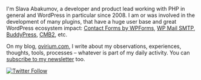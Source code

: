 I'm Slava Abakumov, a developer and product lead working with PHP in general and WordPress in particular since 2008. I am or was involved in the development of many plugins, that have a huge user base and great WordPress ecosystem impact: [Contact Forms by WPForms](https://wpforms.com), [WP Mail SMTP](https://wpmailsmtp.com), [BuddyPress](https://buddypress.org), [CMB2](https://github.com/cmb2/cmb2), etc.

On my blog, [ovirium.com](https://ovirium.com?ref=github), I write about my observations, experiences, thoughts, tools, processes – whatever is part of my daily activity. You can [subscribe to my newsletter](https://ovirium.com/#newsletter) too.

<p>
  <a href="https://twitter.com/slaFFik">
    <img alt="Twitter Follow" src="https://img.shields.io/twitter/follow/slaFFik?style=flat-square&logo=x">
  </a>
</p>
